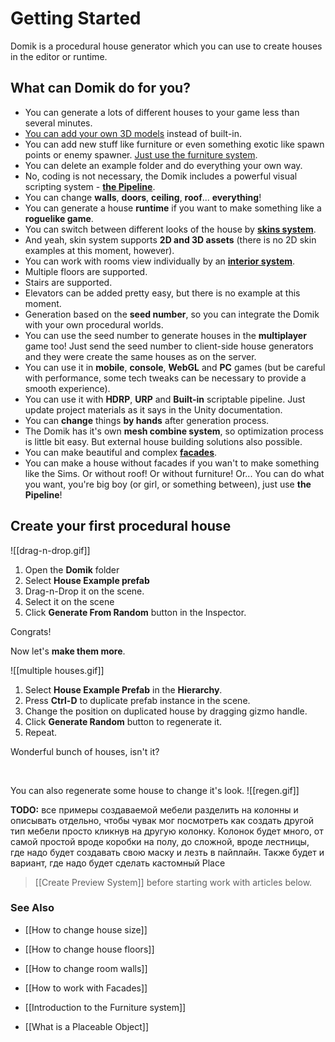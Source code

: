 # Getting Started
Domik is a procedural house generator which you can use to create houses in the editor or runtime.


## **What can Domik do for you?**
- You can generate a lots of different houses to your game less than several minutes.
- [You can add your own 3D models](../Introduction/How%20to%20replace%20models%20or%20materials.md) instead of built-in.
- You can add new stuff like furniture or even something exotic like spawn points or enemy spawner. [Just use the furniture system](Introduction%20to%20the%20Furniture%20system.md).
- You can delete an  example folder and do everything your own way.
- No, coding is not necessary, the Domik includes a powerful visual scripting system - [**the Pipeline**](../The%20Pipeline/Introduction%20to%20the%20Pipeline.md).
- You can change **walls**, **doors**, **ceiling**, **roof**... **everything**!
- You can generate a house **runtime** if you want to make something like a **roguelike game**.
- You can switch between different looks of the house by [**skins system**](../Introduction/Introduction%20to%20the%20Skins%20system.md).
- And yeah, skin system supports **2D and 3D assets** (there is no 2D skin examples at this moment, however).
- You can work with rooms view individually by an [**interior system**](../Intoduction/Introduction%20to%20the%20Interior%20system.md).
- Multiple floors are supported.
- Stairs are supported.
- Elevators can be added pretty easy, but there is no example at this moment.
- Generation based on the **seed number**, so you can integrate the Domik with your own procedural worlds.
- You can use the seed number to generate houses in the **multiplayer** game too! Just send the seed number to client-side house generators and they were create the same houses as on the server.
- You can use it in **mobile**, **console**, **WebGL** and **PC** games (but be careful with performance, some tech tweaks can be necessary to provide a smooth experience).
- You can use it with **HDRP**, **URP** and **Built-in** scriptable pipeline. Just update project materials as it says in the Unity documentation.
- You can **change** things **by hands** after generation process.
- The Domik has it's own **mesh combine system**, so optimization process is little bit easy. But external house building solutions also possible.
- You can make beautiful and complex [**facades**](../Introduction/How%20to%20work%20with%20Facades.md).
- You can make a house without facades if you wan't to make something like the Sims. Or without roof! Or without furniture! Or... You can do what you want, you're big boy (or girl, or something between), just use **the Pipeline**!

## **Create your first procedural house**

![[drag-n-drop.gif]]

1. Open the **Domik** folder 
2. Select **House Example prefab** 
3. Drag-n-Drop it on the scene.
4. Select it on the scene 
5. Click **Generate From Random** button in the Inspector.

Congrats!

Now let's **make them more**.

![[multiple houses.gif]]

1. Select **House Example Prefab** in the **Hierarchy**.
2. Press **Ctrl-D** to duplicate prefab instance in the scene. 
3. Change the position on duplicated house by dragging gizmo handle.
4. Click **Generate Random** button to regenerate it.
5. Repeat.

Wonderful bunch of houses, isn't it?

<br/>

You can also regenerate some house to change it's look.
![[regen.gif]]


**TODO:** все примеры создаваемой мебели разделить на колонны и описывать отдельно, чтобы чувак мог посмотреть как создать другой тип мебели просто кликнув на другую колонку. Колонок будет много, от самой простой вроде коробки на полу, до сложной, вроде лестницы, где надо будет создавать свою маску и лезть в пайплайн. Также будет и вариант, где надо будет сделать кастомный Place

> [[Create Preview System]] before starting work with articles below.


### **See Also**
- [[How to change house size]]
- [[How to change house floors]]
- [[How to change room walls]]
- [[How to work with Facades]]

- [[Introduction to the Furniture system]]
- [[What is a Placeable Object]]
